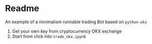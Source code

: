 # Readme

An example of a minimalism runnable trading Bot based on `python-okx`

1. Get your own key from cryptocurrency OKX exchange
2. Start from click into `trade_okx.ipynb`

